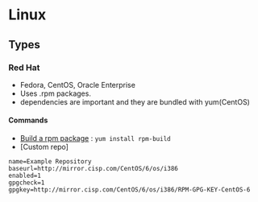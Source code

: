 # Linux

## Types

### Red Hat

* Fedora, CentOS, Oracle Enterprise
* Uses .rpm packages.
* dependencies are important and they are bundled with yum(CentOS)

#### Commands

* [Build a rpm package](https://www.thegeekstuff.com/2015/02/rpm-build-package-example/) : `yum install rpm-build`
* [Custom repo]
```[examplerepo]
name=Example Repository
baseurl=http://mirror.cisp.com/CentOS/6/os/i386
enabled=1
gpgcheck=1
gpgkey=http://mirror.cisp.com/CentOS/6/os/i386/RPM-GPG-KEY-CentOS-6
```
